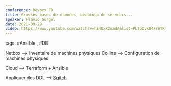 ```yaml
---
conference: Devoxx FR
title: Grosses bases de données, beaucoup de serveurs...
speaker: Flavio Gurgel
date: 2021-09-29
video: https://www.youtube.com/watch?v=hS4UxX2oadA&list=PLTbQvx84FrATKYTSVVei8ZouXFGePwSUA&index=15
---
```

tags: #Ansible , #DB

Netbox --> Inventaire de machines physiques
Collins --> Configuration de machines physiques

Cloud --> Terraform + Ansible

Appliquer des DDL --> [Sqitch](https://sqitch.org/)
